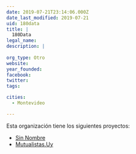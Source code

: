 ```yaml
---
date: 2019-07-21T23:14:06.000Z
date_last_modified: 2019-07-21
uid: 180data
title: |
  180Data
legal_name: 
description: |
  
org_type: Otro
website: 
year_founded: 
facebook: 
twitter: 
tags:

cities: 
  - Montevideo

---
```


Esta organización tiene los siguientes proyectos:

- [Sin Nombre](/proyectos/sin-nombre)
- [Mutualistas.Uy](/proyectos/mutualistas-uy)
